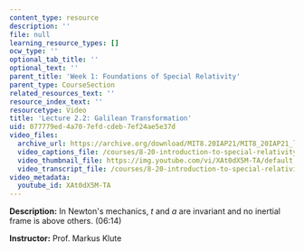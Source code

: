 ```yaml
---
content_type: resource
description: ''
file: null
learning_resource_types: []
ocw_type: ''
optional_tab_title: ''
optional_text: ''
parent_title: 'Week 1: Foundations of Special Relativity'
parent_type: CourseSection
related_resources_text: ''
resource_index_text: ''
resourcetype: Video
title: 'Lecture 2.2: Galilean Transformation'
uid: 077779ed-4a70-7efd-cdeb-7ef24ae5e37d
video_files:
  archive_url: https://archive.org/download/MIT8.20IAP21/MIT8_20IAP21_lec02-2_300k.mp4
  video_captions_file: /courses/8-20-introduction-to-special-relativity-january-iap-2021/447d9218cc3854e78e252fa72859f781_XAt0dX5M-TA.vtt
  video_thumbnail_file: https://img.youtube.com/vi/XAt0dX5M-TA/default.jpg
  video_transcript_file: /courses/8-20-introduction-to-special-relativity-january-iap-2021/4b453edda3eba54a5be1c99c10c97aa7_XAt0dX5M-TA.pdf
video_metadata:
  youtube_id: XAt0dX5M-TA
---
```


**Description:** In Newton's mechanics, _t_ and _a_ are invariant and no inertial frame is above others. (06:14)

**Instructor:** Prof. Markus Klute